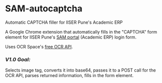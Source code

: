 # SAM-autocaptcha
Automatic CAPTCHA filler for IISER Pune's Academic ERP

A Google Chrome extension that automatically fills in the "CAPTCHA" form element for IISER Pune's [SAM portal](https://www.iiserpune.in/sam/roott/index.php) (Academic ERP) login form.

Uses OCR Space's [free OCR API](https://ocr.space/ocrapi).


### *V1.0 Goal:*
Selects image tag, converts it into base64, passes it to a POST call for the OCR API, parses returned information, fills in the form element.
